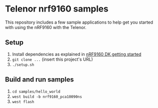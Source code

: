 # Telenor nrf9160 samples

This repository includes a few sample applications to help get you started with using the nRF9160 with the Telenor.

## Setup

1. Install dependencies as explained in [nRF9160 DK getting started](https://docs.nbiot.engineering/tutorials/nrf9160-basic.html)
1. `git clone ...` (insert this project's URL)
1. `./setup.sh`

## Build and run samples

1. `cd samples/hello_world`
1. `west build -b nrf9160_pca10090ns`
1. `west flash`

